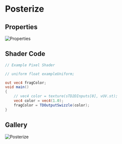 # Posterize

## Properties
![Properties](https://user-images.githubusercontent.com/21966381/115397719-5d6d5980-a221-11eb-96f0-a7694c027272.JPG)

## Shader Code

```glsl
// Example Pixel Shader

// uniform float exampleUniform;

out vec4 fragColor;
void main()
{
	// vec4 color = texture(sTD2DInputs[0], vUV.st);
	vec4 color = vec4(1.0);
	fragColor = TDOutputSwizzle(color);
}
```

## Gallery

![Posterize](https://user-images.githubusercontent.com/21966381/115665102-b81bc800-a37d-11eb-9441-2b2bf2312a63.jpg)
